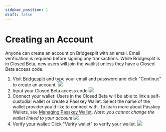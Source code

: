 ```yaml
---
sidebar_position: 1
draft: false
---
```

# Creating an Account
Anyone can create an account on Bridgesplit with an email. Email verification is required before signing any transactions. While Bridgesplit is in Closed Beta, new users will join the waitlist unless they have a Closed Beta access code. 

1. Visit [Bridgesplit](https://app.bridgesplit.com/signup) and type your email and password and click "Continue" to create an account.
![](https://d3q7ie80jbiqey.cloudfront.net/media/image/zoom/8fb4b276-d06c-470c-b792-0963e8d533bd/1/19.717888611538/78.80900854342?0)
2. Input your Closed Beta access code
![](https://d3q7ie80jbiqey.cloudfront.net/media/image/zoom/e2ef0214-1f5e-4187-aced-c193e00ebdac/1/29.23956371489/32.900565468627?0)
3. Connect your wallet: Users in the Closed Beta will be able to link a self-custodial wallet or create a Passkey Wallet. Select the name of the wallet provider you'd like to connect with. To learn more about Passkey Wallets, see [Managing Passkey Wallet](passkey-wallets/create-a-passkey-wallet.md). *Note: you cannot change the wallet linked to your account*
![](https://d3q7ie80jbiqey.cloudfront.net/media/image/zoom/68c5a242-bbac-419a-9a4b-d020812f529c/1/50.000001816523/30.124170357383?0)
4. Verify your wallet: Click "Verify wallet" to verify your wallet.
![](https://d3q7ie80jbiqey.cloudfront.net/media/image/zoom/990954bf-f4f5-4fcd-ba57-633620c2a7b2/1/50.000001816523/39.468748847185?0)